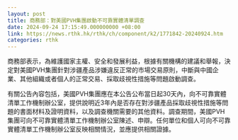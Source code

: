```yaml
---
layout: post
title: 商務部：對美國PVH集團啟動不可靠實體清單調查
date: 2024-09-24 17:15:49.000000000 +08:00
link: https://news.rthk.hk/rthk/ch/component/k2/1771842-20240924.htm
categories: rthk
---
```


商務部表示，為維護國家主權、安全和發展利益，根據有關機構的建議和舉報，決定對美國PVH集團針對涉疆產品涉嫌違反正常的市場交易原則，中斷與中國企業、其他組織或者個人的正常交易、採取歧視性措施等問題啟動調查。

有關公告內容包括，美國PVH集團應在本公告公布當日起30天內，向不可靠實體清單工作機制辦公室，提供說明近3年內是否存在對涉疆產品採取歧視性措施等問題的書面材料及證明資料，以及調查機關需要的其他資料。調查期間，美國PVH集團可向不可靠實體清單工作機制辦公室陳述、申辯。任何單位和個人可向不可靠實體清單工作機制辦公室反映相關情況，並應提供相關證據。
